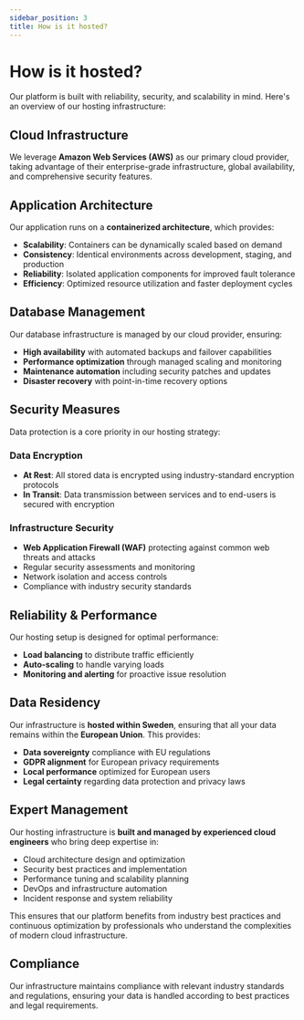 ```yaml
---
sidebar_position: 3
title: How is it hosted?
---
```


# How is it hosted?

Our platform is built with reliability, security, and scalability in mind. Here's an overview of our hosting infrastructure:

## Cloud Infrastructure

We leverage **Amazon Web Services (AWS)** as our primary cloud provider, taking advantage of their enterprise-grade infrastructure, global availability, and comprehensive security features.

## Application Architecture

Our application runs on a **containerized architecture**, which provides:

- **Scalability**: Containers can be dynamically scaled based on demand
- **Consistency**: Identical environments across development, staging, and production
- **Reliability**: Isolated application components for improved fault tolerance
- **Efficiency**: Optimized resource utilization and faster deployment cycles

## Database Management

Our database infrastructure is managed by our cloud provider, ensuring:

- **High availability** with automated backups and failover capabilities
- **Performance optimization** through managed scaling and monitoring
- **Maintenance automation** including security patches and updates
- **Disaster recovery** with point-in-time recovery options

## Security Measures

Data protection is a core priority in our hosting strategy:

### Data Encryption
- **At Rest**: All stored data is encrypted using industry-standard encryption protocols
- **In Transit**: Data transmission between services and to end-users is secured with encryption

### Infrastructure Security
- **Web Application Firewall (WAF)** protecting against common web threats and attacks
- Regular security assessments and monitoring
- Network isolation and access controls
- Compliance with industry security standards

## Reliability & Performance

Our hosting setup is designed for optimal performance:

- **Load balancing** to distribute traffic efficiently
- **Auto-scaling** to handle varying loads
- **Monitoring and alerting** for proactive issue resolution

## Data Residency

Our infrastructure is **hosted within Sweden**, ensuring that all your data remains within the **European Union**. This provides:

- **Data sovereignty** compliance with EU regulations
- **GDPR alignment** for European privacy requirements
- **Local performance** optimized for European users
- **Legal certainty** regarding data protection and privacy laws

## Expert Management

Our hosting infrastructure is **built and managed by experienced cloud engineers** who bring deep expertise in:

- Cloud architecture design and optimization
- Security best practices and implementation
- Performance tuning and scalability planning
- DevOps and infrastructure automation
- Incident response and system reliability

This ensures that our platform benefits from industry best practices and continuous optimization by professionals who understand the complexities of modern cloud infrastructure.

## Compliance

Our infrastructure maintains compliance with relevant industry standards and regulations, ensuring your data is handled according to best practices and legal requirements.